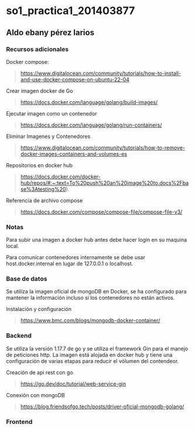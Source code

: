# so1_practica1_201403877
## Aldo ebany pérez larios

### Recursos adicionales
Docker compose:
> https://www.digitalocean.com/community/tutorials/how-to-install-and-use-docker-compose-on-ubuntu-22-04

Crear imagen docker de Go
> https://docs.docker.com/language/golang/build-images/

Ejecutar imagen como un contenedor
> https://docs.docker.com/language/golang/run-containers/

Eliminar Imagenes y Contenedores
> https://www.digitalocean.com/community/tutorials/how-to-remove-docker-images-containers-and-volumes-es

Repositorios en docker hub
> https://docs.docker.com/docker-hub/repos/#:~:text=To%20push%20an%20image%20to,docs%2Fbase%3Atesting%20).

Referencia de archivo compose
> https://docs.docker.com/compose/compose-file/compose-file-v3/

### Notas

Para subir una imagen a docker hub antes debe hacer login en su maquina local.

Para comunicar contenedores internamente se debe usar host.docker.internal en lugar de 127.0.0.1 o localhost.


### Base de datos
Se utiliza la imagen oficial de mongoDB en Docker, se ha configurado para mantener la información incluso si los contenedores no están activos.

Instalación y configuración
> https://www.bmc.com/blogs/mongodb-docker-container/


### Backend

Se utiliza la versión 1.17.7 de go y se utiliza el framework Gin para el manejo de peticiones http. La imagen está alojada en docker hub y tiene una configuración de varias etapas para reducir el vólumen del contendeor.

Creación de api rest con go
> https://go.dev/doc/tutorial/web-service-gin

Conexión con mongoDB
> https://blog.friendsofgo.tech/posts/driver-oficial-mongodb-golang/

### Frontend